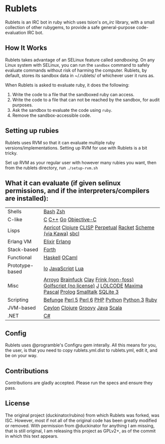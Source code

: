 Rublets
=======

Rublets is an IRC bot in ruby which uses tsion's *on_irc* library, with a small collection of other rubygems, to provide a safe general-purpose code-evaluation IRC bot.

How It Works
------------

Rublets takes advantage of an SELinux feature called *sandboxing*. On any Linux system with SELinux, you can run the `sandbox` command to safely evaluate commands without risk of harming the computer. Rublets, by default, stores its sandbox data in ~/.rublets/ of whichever user it runs as.

When Rublets is asked to evaluate ruby, it does the following:

1. Write the code to a file that the sandboxed ruby can access.
2. Write the code to a file that can not be reached by the sandbox, for audit purposes.
3. Ask the sandbox to evaluate the code using `ruby`.
4. Remove the sandbox-accessible code.

Setting up rubies
-----------------

Rublets uses RVM so that it can evaluate multiple ruby versions/implementations. Setting up RVM for use with Rublets is a bit tricky.

Set up RVM as your regular user with however many rubies you want, then from the rublets directory, run `./setup-rvm.sh`

What it can evaluate (if given selinux permissions, and if the interpreters/compilers are installed):
-----------------------------------------------------------------------------------------------------


<table>
<tr>
  <td>Shells</td>
  <td>
    <a href="https://www.gnu.org/software/bash/">Bash</a>
    <a href="http://www.zsh.org/">Zsh</a>
  </td>
</tr>
<tr>
  <td>C-like</td>
  <td>
    <a href="http://gcc.gnu.org/">C</a>
    <a href="http://gcc.gnu.org/">C++</a>
    <a href="http://www.golang.org/">Go</a>
    <a href="http://gcc.gnu.org/">Objective-C</a>
  </td>
</tr>
<tr>
  <td>Lisps</td>
  <td>
    <a href="https://github.com/programble/apricot">Apricot</a>
    <a href="http://clojure.org/">Clojure</a>
    <a href="http://www.clisp.org/">CLISP</a>
    <a href="https://github.com/programble/perpetual">Perpetual</a>
    <a href="http://racket-lang.org">Racket</a>
    <a href="https://en.wikipedia.org/wiki/Scheme_%28programming_language%29">Scheme (via Kawa)</a>
    <a href="http://sbcl.org">sbcl</a>
  </td>
</tr>
<tr>
  <td>Erlang VM</td>
  <td>
    <a href="http://elixir-lang.org">Elixir</a>
    <a href="http://erlang.org">Erlang</a>
  </td>
</tr>
<tr>
  <td>Stack-based</td>
  <td>
    <a href="https://www.gnu.org/software/gforth/">Forth</a>
  </td>
</tr>
<tr>
  <td>Functional</td>
  <td>
    <a href="http://haskell.org">Haskell</a>
    <a href="http://caml.inria.fr/">OCaml</a>
  </td>
</tr>
<tr>
  <td>Prototype-based</td>
  <td>
    <a href="http://iolanguage.com">Io</a>
    <a href="https://developer.mozilla.org/en/JavaScript">JavaScript</a>
    <a href="http://lua.org">Lua</a>
  </td>
</tr>
<tr>
  <td>Misc</td>
  <td>
    <a href="https://github.com/boredomist/arroyo">Arroyo</a>
    <a href="https://github.com/pocmo/Ruby-Brainfuck">Brainfuck</a>
    <a href="http://claylabs.com/clay/">Clay</a>
    <a href="https://futureboy.us/frinkdocs/">Frink (non-foss)</a>
    <a href="http://www.golfscript.com/golfscript/">Golfscript (no license)</a>
    <a href="http://www.jsoftware.com/">J</a>
    <a href="http://lolcode.com/">LOLCODE</a>
    <a href="http://maxima.sourceforge.net/">Maxima</a>
    <a href="http://www.freepascal.org/">Pascal</a>
    <a href="http://www.gprolog.org/">Prolog</a>
    <a href="http://smalltalk.gnu.org">Smalltalk</a>
    <a href="https://www.sqlite.org/">SQLite 3</a>
  </td>
</tr>
<tr>
  <td>Scripting</td>
  <td>
    <a href="https://github.com/programble/befrunge">Befunge</a>
    <a href="http://www.perl.org">Perl 5</a>
    <a href="http://perl6.org">Perl 6</a>
    <a href="http://php.net">PHP</a>
    <a href="http://www.python.org">Python</a>
    <a href="http://docs.python.org/release/3.2.3/whatsnew/index.html">Python 3</a>
    <a href="http://www.ruby-lang.org">Ruby</a>
  </td>
</tr>
<tr>
  <td>JVM-based</td>
  <td>
    <a href="http://ceylon-lang.org/">Ceylon</a>
    <a href="http://clojure.org/">Clojure</a>
    <a href="http://groovy.codehaus.org/">Groovy</a>
    <a href="http://openjdk.java.net/">Java</a>
    <a href="http://www.scala-lang.org">Scala</a>
  </td>
</tr>
<tr>
  <td>.NET</td>
  <td>
    <a href="http://msdn.microsoft.com/en-us/vstudio/hh388566">C#</a>
  </td>
</tr>
</table>

Config
------

Rublets uses @programble's Configru gem interally. All this means for you, the user, is that you need to copy rublets.yml.dist to rublets.yml, edit it, and be on your way.

Contributions
-------------

Contributions are gladly accepted. Please run the specs and ensure they pass.

License
-------

The original project (duckinator/rubino) from which Rublets was forked, was ISC.
However, most if not all of the original code has been greatly modified or removed.
With permission from @duckinator for anything I am missing, that is still original,
I am releasing this project as GPLv2+, as of the commit in which this text appears.

